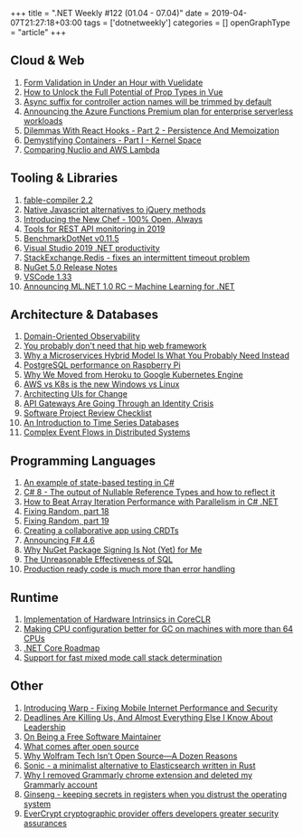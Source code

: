 +++
title = ".NET Weekly #122 (01.04 - 07.04)"
date = 2019-04-07T21:27:18+03:00
tags = ['dotnetweekly']
categories = []
openGraphType = "article"
+++

## Cloud & Web

1. [Form Validation in Under an Hour with Vuelidate](https://css-tricks.com/form-validation-in-under-an-hour-with-vuelidate/)
1. [How to Unlock the Full Potential of Prop Types in Vue](http://michaelnthiessen.com/unlock-full-potential-prop-types/)
1. [Async suffix for controller action names will be trimmed by default](https://github.com/aspnet/Announcements/issues/351)
1. [Announcing the Azure Functions Premium plan for enterprise serverless workloads](https://azure.microsoft.com/en-us/blog/announcing-the-azure-functions-premium-plan-for-enterprise-serverless-workloads/)
1. [Dilemmas With React Hooks - Part 2 - Persistence And Memoization](https://yearn2learn.netlify.com/dilemmas-with-react-hooks-2)
1. [Demystifying Containers - Part I - Kernel Space](https://medium.com/@saschagrunert/demystifying-containers-part-i-kernel-space-2c53d6979504)
1. [Comparing Nuclio and AWS Lambda](https://theburningmonk.com/2019/04/comparing-nuclio-and-aws-lambda/)

<!--more-->

## Tooling & Libraries

1. [fable-compiler 2.2](https://fable.io/blog/Announcing-2-2.html)
1. [Native Javascript alternatives to jQuery methods](https://github.com/nefe/You-Dont-Need-jQuery)
1. [Introducing the New Chef - 100% Open, Always](https://blog.chef.io/2019/04/02/chef-software-announces-the-enterprise-automation-stack/)
1. [Tools for REST API monitoring in 2019](https://slao.io/blog/posts/tools-for-monitoring/)
1. [BenchmarkDotNet v0.11.5](https://benchmarkdotnet.org/changelog/v0.11.5.html)
1. [Visual Studio 2019 .NET productivity](https://devblogs.microsoft.com/dotnet/visual-studio-2019-net-productivity-2/)
1. [StackExchange.Redis - fixes an intermittent timeout problem](https://stackexchange.github.io/StackExchange.Redis/ReleaseNotes)
1. [NuGet 5.0 Release Notes](https://docs.microsoft.com/en-us/nuget/release-notes/nuget-5.0-rtm)
1. [VSCode 1.33](https://code.visualstudio.com/updates/v1_33)
1. [Announcing ML.NET 1.0 RC – Machine Learning for .NET](https://devblogs.microsoft.com/dotnet/announcing-ml-net-1-0-rc-machine-learning-for-net/)

## Architecture & Databases

1. [Domain-Oriented Observability](https://martinfowler.com/articles/domain-oriented-observability.html)
1. [You probably don't need that hip web framework](https://char.gd/blog/2019/you-dont-need-that-hipster-web-framework)
1. [Why a Microservices Hybrid Model Is What You Probably Need Instead](https://thenewstack.io/why-a-microservices-hybrid-model-is-what-you-probably-need-instead/)
1. [PostgreSQL performance on Raspberry Pi](https://blog.rustprooflabs.com/2019/04/postgrseql-pgbench-raspberry-pi)
1. [Why We Moved from Heroku to Google Kubernetes Engine](https://www.rainforestqa.com/blog/2019-04-02-why-we-moved-from-heroku-to-google-kubernetes-engine/)
1. [AWS vs K8s is the new Windows vs Linux](https://zwischenzugs.com/2019/03/25/aws-vs-k8s-is-the-new-windows-vs-linux/)
1. [Architecting UIs for Change](https://joreteg.com/blog/architecting-uis-for-change)
1. [API Gateways Are Going Through an Identity Crisis](https://blog.christianposta.com/microservices/api-gateways-are-going-through-an-identity-crisis/)
1. [Software Project Review Checklist](https://www.yegor256.com/2019/04/02/software-project-review-checklist.html)
1. [An Introduction to Time Series Databases](https://severalnines.com/blog/introduction-time-series-databases)
1. [Complex Event Flows in Distributed Systems](https://www.infoq.com/presentations/event-flow-systems)

## Programming Languages

1. [An example of state-based testing in C#](https://blog.ploeh.dk/2019/04/01/an-example-of-state-based-testing-in-c/)
1. [C# 8 - The output of Nullable Reference Types and how to reflect it](https://blog.rsuter.com/the-output-of-nullable-reference-types-and-how-to-reflect-it/)
1. [How to Beat Array Iteration Performance with Parallelism in C# .NET](https://michaelscodingspot.com/array-iteration-vs-parallelism-in-c-net/)
1. [Fixing Random, part 18](https://ericlippert.com/2019/04/02/fixing-random-part-18/)
1. [Fixing Random, part 19](https://ericlippert.com/2019/04/04/fixing-random-part-19/)
1. [Creating a collaborative app using CRDTs](https://medium.com/@pierrehedkvist/creating-a-collaborative-app-using-crdts-5013349f4682)
1. [Announcing F# 4.6](https://devblogs.microsoft.com/dotnet/announcing-f-4-6/)
1. [Why NuGet Package Signing Is Not (Yet) for Me](https://haacked.com/archive/2019/04/03/nuget-package-signing/)
1. [The Unreasonable Effectiveness of SQL](https://blog.couchbase.com/unreasonable-effectiveness-of-sql/)
1. [Production ready code is much more than error handling](https://ayende.com/blog/186849-A/production-ready-code-is-much-more-than-error-handling)

## Runtime

1. [Implementation of Hardware Intrinsics in CoreCLR](https://github.com/dotnet/coreclr/blob/0b70c2494d224c68b11147e99b6d28bf832e8910/Documentation/design-docs/hw-intrinsics.md)
1. [Making CPU configuration better for GC on machines with more than 64 CPUs](https://blogs.msdn.microsoft.com/maoni/2019/04/03/making-cpu-configuration-better-for-gc-on-machines-with-64-cpus/)
1. [.NET Core Roadmap](https://github.com/dotnet/core/blob/master/roadmap.md#upcoming-ship-dates)
1. [Support for fast mixed mode call stack determination](https://github.com/dotnet/coreclr/issues/23681)

## Other

1. [Introducing Warp - Fixing Mobile Internet Performance and Security](https://blog.cloudflare.com/1111-warp-better-vpn/)
1. [Deadlines Are Killing Us, And Almost Everything Else I Know About Leadership](https://medium.com/@duncanr/deadlines-are-killing-us-and-almost-everything-else-i-know-about-leadership-7032a5fb12ac)
1. [On Being a Free Software Maintainer](https://feaneron.com/2019/03/28/on-being-a-free-software-maintainer/)
1. [What comes after open source](https://words.steveklabnik.com/what-comes-after-open-source)
1. [Why Wolfram Tech Isn’t Open Source—A Dozen Reasons](https://blog.wolfram.com/2019/04/02/why-wolfram-tech-isnt-open-source-a-dozen-reasons/)
1. [Sonic - a minimalist alternative to Elasticsearch written in Rust](https://notamonadtutorial.com/sonic-a-minimalist-alternative-to-elasticsearch-written-in-rust-7f3612ecb47b)
1. [Why I removed Grammarly chrome extension and deleted my Grammarly account](https://www.reddit.com/r/privacy/comments/b0y95z/why_i_removed_grammarly_chrome_extension_and/)
1. [Ginseng - keeping secrets in registers when you distrust the operating system](https://blog.acolyer.org/2019/04/05/ginseng:-keeping-secrets-in-registers-when-you-distrust-the-operating-system/)
1. [EverCrypt cryptographic provider offers developers greater security assurances](https://www.microsoft.com/en-us/research/blog/evercrypt-cryptographic-provider-offers-developers-greater-security-assurances/)
